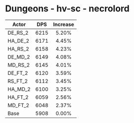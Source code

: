 # Dungeons - hv-sc - necrolord
| Actor | DPS | Increase |
|---|:---:|:---:|
|DE_RS_2|6215|5.20%|
|HA_DE_2|6171|4.45%|
|HA_RS_2|6158|4.23%|
|DE_MD_2|6149|4.08%|
|MD_RS_2|6145|4.01%|
|DE_FT_2|6120|3.59%|
|RS_FT_2|6112|3.45%|
|HA_MD_2|6100|3.25%|
|HA_FT_2|6059|2.56%|
|MD_FT_2|6048|2.37%|
|Base|5908|0.00%|
